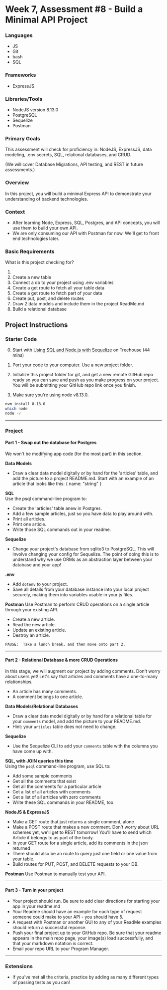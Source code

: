 # Week 7, Assessment #8 - Build a Minimal API Project

### Languages

- JS
- Git
- bash
- SQL

### Frameworks

- ExpressJS

### Libraries/Tools

- NodeJS version 8.13.0
- PostgreSQL
- Sequelize
- Postman

### Primary Goals

This assessment will check for proficiency in: NodeJS, ExpressJS, data modeling, .env secrets, SQL, relational databases, and CRUD. 

(We will cover Database Migrations, API testing, and REST in future assessments.)

### Overview

In this project, you will build a minimal Express API to demonstrate your understanding of backend technologies.

### Context

- After learning Node, Express, SQL, Postgres, and API concepts, you will use them to build your own API.
- We are only consuming our API with Postman for now. We'll get to front end technologies later.

### Basic Requirements

What is this project checking for? 

1. 
1. Create a new table
1. Connect a db to your project using .env variables
1. Create a get route to fetch all your table data
1. Create a get route to fetch part of your data
1. Create put, post, and delete routes
1. Draw 2 data models and include them in the project ReadMe.md
1. Build a relational database

## Project Instructions

### Starter Code

0. Start with [Using SQL and Node.js with Sequelize](https://teamtreehouse.com/library/using-sql-and-nodejs-with-sequelize) on Treehouse (44 mins)

1. Port your code to your computer. Use a new project folder.

2. Initialize this project folder for git, and get a new remote GitHub repo ready so you can save and push as you make progress on your project.  You will be submitting your GitHub repo link once you finish.

3. Make sure you're using node v8.13.0.

```bash
nvm install 8.13.0
which node
node -v
```

-----

### Project

#### Part 1 - Swap out the database for Postgres

We won't be modifying app code (for the most part) in this section.

**Data Models**  
- Draw a clear data model digitally or by hand for the 'articles' table, and add the picture to a project README.md.  Start with an example of an article that looks like this:
{
name: "string"
}

**SQL**  
Use the psql command-line program to:
- Create the 'articles' table anew in Postgres. 
- Add a few sample articles, just so you have data to play around with. 
- Print all articles. 
- Print one article. 
- Write those SQL commands out in your readme.

**Sequelize**
- Change your project's database from sqlite3 to PostgreSQL. This will involve changing your config for Sequelize. The point of doing this is to understand why we use ORMs as an abstraction layer between your database and your app! 

**.env**  
- Add `dotenv` to your project.
- Save all details from your database instance into your local project securely, making them into variables usable in your js files.

**Postman** 
Use Postman to perform CRUD operations on a single article through your existing API. 
- Create a new article. 
- Read the new article.
- Update an existing article.
- Destroy an article.

```PAUSE:  Take a lunch break, and then move onto part 2.```

-----

#### Part 2 - Relational Database & more CRUD Operations

In this stage, we will augment our project by adding comments. Don't worry about users yet! Let's say that articles and comments have a one-to-many relationships. 

- An article has many comments. 
- A comment belongs to one article.

**Data Models/Relational Databases**    
- Draw a clear data model digitally or by hand for a relational table for your `comments` model, and add the picture to your README.md. 
- Hint: your `articles` table does not need to change.

**Sequelize**
- Use the Sequelize CLI to add your `comments` table with the columns you have come up with.

**SQL, with JOIN queries this time**  
Using the `psql` command-line program, use SQL to:
- Add some sample comments
- Get all the comments that exist
- Get all the comments for a particular article
- Get a list of all articles with comments
- Get a list of all articles with zero comments
- Write these SQL commands in your README, too

**NodeJS & ExpressJS**
- Make a GET route that just returns a single comment, alone 
- Make a POST route that makes a new comment. Don't worry about URL schemes yet, we'll get to REST tomorrow! You'll have to send which Article it belongs to as part of the body.
- In your GET route for a single article, add its comments in the json returned
- There should also be an route to query just one field or one value from your table.
- Build routes for PUT, POST, and DELETE requests to your DB.

**Postman** 
Use Postman to manually test your API.

-----

#### Part 3 - Turn in your project
- Your project should run.  Be sure to add clear directions for starting your app in your readme.md
- Your Readme should have an example for each type of request someone could make to your API - you should have 5.
- A request with Postman or another GUI to any of your ReadMe examples should return a successful reponse.
- Push your final project up to your GitHub repo.  Be sure that your readme appears in the main repo page, your image(s) load successfully, and that your markdown notation is correct.
- Email your repo URL to your Program Manager.

-----

### Extensions
- If you've met all the criteria, practice by adding as many different types of passing tests as you can!
